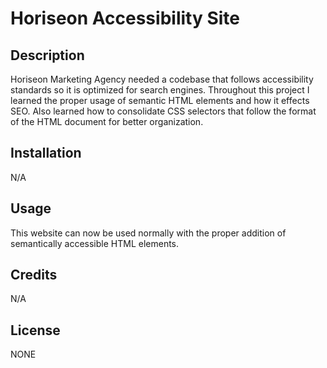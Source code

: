 # Horiseon Accessibility Site

## Description

Horiseon Marketing Agency needed a codebase that follows accessibility standards so it is optimized for search engines. Throughout this project I learned the proper usage of semantic HTML elements and how it effects SEO. Also learned how to consolidate CSS selectors that follow the format of the HTML document for better organization. 

## Installation

N/A

## Usage

This website can now be used normally with the proper addition of semantically accessible HTML elements. 

## Credits

N/A

## License

NONE



